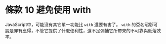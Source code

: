 # 條款 10 避免使用 with

JavaScript中，可能沒有其它單一功能比 `with` 還要有害了。
`with` 的亞名昭彰可說是罪有應得，不管它提供了什麼便利性，遠不足彌補它所帶來的不可靠與低落效率。